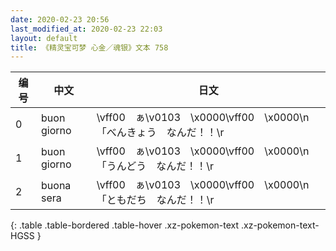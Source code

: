 ```yaml
---
date: 2020-02-23 20:56
last_modified_at: 2020-02-23 22:03
layout: default
title: 《精灵宝可梦 心金／魂银》文本 758
---
```

| 编号 | 中文 | 日文 |
| ---- | ---- | ---- |
| 0 | buon giorno | \vff00　ぁ\v0103　\x0000\vff00　\x0000\n「べんきょう　なんだ！！\r |
| 1 | buon giorno | \vff00　ぁ\v0103　\x0000\vff00　\x0000\n「うんどう　なんだ！！\r |
| 2 | buona sera | \vff00　ぁ\v0103　\x0000\vff00　\x0000\n「ともだち　なんだ！！\r |
{: .table .table-bordered .table-hover .xz-pokemon-text .xz-pokemon-text-HGSS }